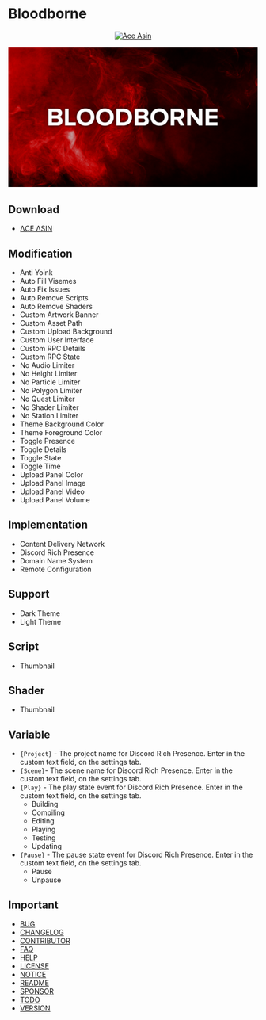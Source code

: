 # **Bloodborne**

<div align='center'>

<a href='https://www.buymeacoffee.com/AceAsin'>
    <img src='https://img.buymeacoffee.com/button-api/?text=Buy me a coffee!&slug=AceAsin&button_colour=000000&font_colour=FFFFFF&font_family=Cookie&outline_colour=FFFFFF&coffee_colour=FF0000' alt='Ace Asin' width="200">
</a>

[![Image](../Asset/Image/Background.png)](https://discord.gg/U8vHS7y)

<script type='text/javascript' src='https://ko-fi.com/widgets/widget_2.js'></script>
<script type='text/javascript'>kofiwidget2.init('Support me on Ko-Fi!', '#000000', 'AceAsin');kofiwidget2.draw();</script> <!-- H2H31J2PX -->

</div>

## **Download**

- [ΛCE ΛSIN](https://discord.gg/U8vHS7y)

## **Modification**

- Anti Yoink
- Auto Fill Visemes
- Auto Fix Issues
- Auto Remove Scripts
- Auto Remove Shaders
- Custom Artwork Banner
- Custom Asset Path
- Custom Upload Background
- Custom User Interface
- Custom RPC Details
- Custom RPC State
- No Audio Limiter
- No Height Limiter
- No Particle Limiter
- No Polygon Limiter
- No Quest Limiter
- No Shader Limiter
- No Station Limiter
- Theme Background Color
- Theme Foreground Color
- Toggle Presence
- Toggle Details
- Toggle State
- Toggle Time
- Upload Panel Color
- Upload Panel Image
- Upload Panel Video
- Upload Panel Volume

## **Implementation**

- Content Delivery Network
- Discord Rich Presence
- Domain Name System
- Remote Configuration

## **Support**

- Dark Theme
- Light Theme

## **Script**

- Thumbnail

## **Shader**

- Thumbnail

## **Variable**

- `{Project}` - The project name for Discord Rich Presence. Enter in the custom text field, on the settings tab.
- `{Scene}`- The scene name for Discord Rich Presence. Enter in the custom text field, on the settings tab.
- `{Play}` - The play state event for Discord Rich Presence. Enter in the custom text field, on the settings tab.
  - Building
  - Compiling
  - Editing
  - Playing
  - Testing
  - Updating
- `{Pause}` - The pause state event for Discord Rich Presence. Enter in the custom text field, on the settings tab.
  - Pause
  - Unpause

## **Important**

- [BUG](BUG.md)
- [CHANGELOG](CHANGELOG.md)
- [CONTRIBUTOR](CONTRIBUTOR.md)
- [FAQ](FAQ.md)
- [HELP](HELP.md)
- [LICENSE](LICENSE.md)
- [NOTICE](NOTICE.md)
- [README](README.md)
- [SPONSOR](SPONSOR.md)
- [TODO](TODO.md)
- [VERSION](VERSION.md)
